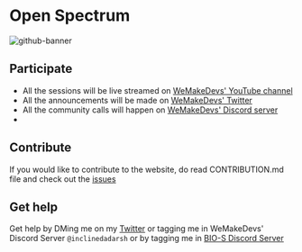 # Open Spectrum

![github-banner](https://github.com/inclinedadarsh/open-spectrum/assets/84132532/79a72c43-6266-42f4-836c-9bbc09b5c9c2)

## Participate

- All the sessions will be live streamed on [WeMakeDevs' YouTube channel](https://www.youtube.com/@wemakedevs)
- All the announcements will be made on [WeMakeDevs' Twitter](https://twitter.com/wemakedevs)
- All the community calls will happen on [WeMakeDevs' Discord server](https://discord.gg/wemakedevs)
- 

## Contribute

If you would like to contribute to the website, do read CONTRIBUTION.md file and check out the [issues](https://github.com/inclinedadarsh/open-spectrum/issues)

## Get help

Get help by DMing me on my [Twitter](https://twitter.com/inclinedadarsh) or tagging me in WeMakeDevs' Discord Server `@inclinedadarsh` or by tagging me in [BIO-S Discord Server](https://discord.gg/ZQGRW6uCXA)
